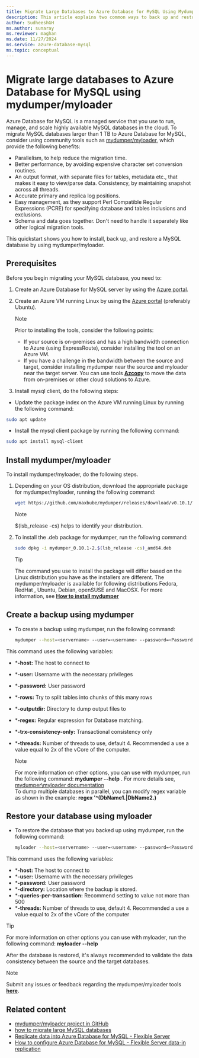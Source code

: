 ```yaml
---
title: Migrate Large Databases to Azure Database for MySQL Using Mydumper/myloader
description: This article explains two common ways to back up and restore databases in your Azure Database for MySQL, using tool mydumper/myloader
author: SudheeshGH
ms.author: sunaray
ms.reviewer: maghan
ms.date: 11/27/2024
ms.service: azure-database-mysql
ms.topic: conceptual
---
```


# Migrate large databases to Azure Database for MySQL using mydumper/myloader

Azure Database for MySQL is a managed service that you use to run, manage, and scale highly available MySQL databases in the cloud. To migrate MySQL databases larger than 1 TB to Azure Database for MySQL, consider using community tools such as [mydumper/myloader](https://centminmod.com/mydumper.html), which provide the following benefits:

- Parallelism, to help reduce the migration time.
- Better performance, by avoiding expensive character set conversion routines.
- An output format, with separate files for tables, metadata etc., that makes it easy to view/parse data. Consistency, by maintaining snapshot across all threads.
- Accurate primary and replica log positions.
- Easy management, as they support Perl Compatible Regular Expressions (PCRE) for specifying database and tables inclusions and exclusions.
- Schema and data goes together. Don't need to handle it separately like other logical migration tools.

This quickstart shows you how to install, back up, and restore a MySQL database by using mydumper/myloader.

## Prerequisites

Before you begin migrating your MySQL database, you need to:

1. Create an Azure Database for MySQL server by using the [Azure portal](../flexible-server/quickstart-create-server-portal.md).

1. Create an Azure VM running Linux by using the [Azure portal](/azure/virtual-machines/linux/quick-create-portal) (preferably Ubuntu).
    > [!NOTE]  
    > Prior to installing the tools, consider the following points:
    >  
    > * If your source is on-premises and has a high bandwidth connection to Azure (using ExpressRoute), consider installing the tool on an Azure VM.<br>
    > * If you have a challenge in the bandwidth between the source and target, consider installing mydumper near the source and myloader near the target server. You can use tools **[Azcopy](/azure/storage/common/storage-use-azcopy-v10)** to move the data from on-premises or other cloud solutions to Azure.

1. Install mysql client, do the following steps:

- Update the package index on the Azure VM running Linux by running the following command:

```bash
sudo apt update
```
- Install the mysql client package by running the following command:

```bash
sudo apt install mysql-client
```

## Install mydumper/myloader

To install mydumper/myloader, do the following steps.

1. Depending on your OS distribution, download the appropriate package for mydumper/myloader, running the following command:

    ```bash
    wget https://github.com/maxbube/mydumper/releases/download/v0.10.1/mydumper_0.10.1-2.$(lsb_release -cs)_amd64.deb
    ```

    > [!NOTE]  
    > $(lsb_release -cs) helps to identify your distribution.

1. To install the .deb package for mydumper, run the following command:

    ```bash
    sudo dpkg -i mydumper_0.10.1-2.$(lsb_release -cs)_amd64.deb
    ```

    > [!TIP]  
    > The command you use to install the package will differ based on the Linux distribution you have as the installers are different. The mydumper/myloader is available for following distributions Fedora, RedHat , Ubuntu, Debian, openSUSE and MacOSX. For more information, see **[How to install mydumper](https://github.com/maxbube/mydumper#how-to-install-mydumpermyloader)**

## Create a backup using mydumper

- To create a backup using mydumper, run the following command:

    ```bash
    mydumper --host=<servername> --user=<username> --password=<Password> --outputdir=./backup --rows=100000 --compress --build-empty-files --threads=16 --compress-protocol --trx-consistency-only --ssl  --regex '^(<Db_name>\.)' -L mydumper-logs.txt
    ```

This command uses the following variables:

- ***-host:** The host to connect to
- ***-user:** Username with the necessary privileges
- ***-password:** User password
- ***-rows:** Try to split tables into chunks of this many rows
- ***-outputdir:** Directory to dump output files to
- ***-regex:** Regular expression for Database matching.
- ***-trx-consistency-only:** Transactional consistency only
- ***-threads:** Number of threads to use, default 4. Recommended a use a value equal to 2x of the vCore of the computer.

    > [!NOTE]  
    > For more information on other options, you can use with mydumper, run the following command:
    **mydumper --help** . For more details see, [mydumper\myloader documentation](https://centminmod.com/mydumper.html)<br>
    > To dump multiple databases in parallel, you can modify regex variable as shown in the example: **regex '^(DbName1\.|DbName2\.)**

## Restore your database using myloader

- To restore the database that you backed up using mydumper, run the following command:

    ```bash
    myloader --host=<servername> --user=<username> --password=<Password> --directory=./backup --queries-per-transaction=500 --threads=16 --compress-protocol --ssl --verbose=3 -e 2>myloader-logs.txt
    ```

This command uses the following variables:

- ***-host:** The host to connect to
- ***-user:** Username with the necessary privileges
- ***-password:** User password
- ***-directory:** Location where the backup is stored.
- ***-queries-per-transaction:** Recommend setting to value not more than 500
- ***-threads:** Number of threads to use, default 4. Recommended a use a value equal to 2x of the vCore of the computer

> [!TIP]  
> For more information on other options you can use with myloader, run the following command:
**myloader --help**

After the database is restored, it's always recommended to validate the data consistency between the source and the target databases.

> [!NOTE]  
> Submit any issues or feedback regarding the mydumper/myloader tools **[here](https://github.com/maxbube/mydumper/issues)**.

## Related content

- [mydumper/myloader project in GitHub](https://github.com/maxbube/mydumper)
- [how to migrate large MySQL databases](https://techcommunity.microsoft.com/blog/adformysql/best-practices-for-migrating-large-databases-to-azure-database-for-mysql/1362699)
- [Replicate data into Azure Database for MySQL - Flexible Server](../flexible-server/concepts-data-in-replication.md)
- [How to configure Azure Database for MySQL - Flexible Server data-in replication](../flexible-server/how-to-data-in-replication.md)
